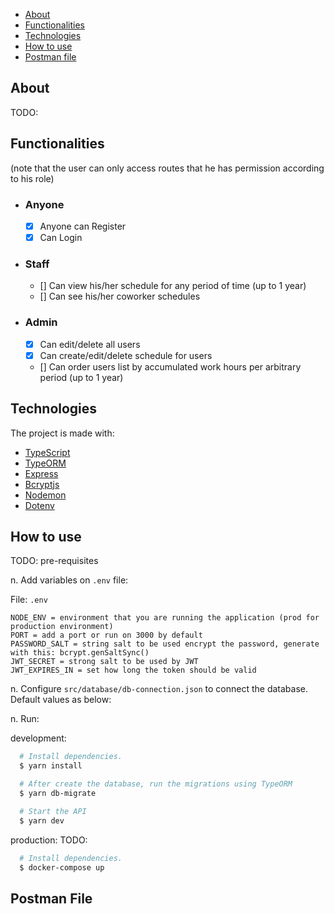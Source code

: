 - [About](#about)
- [Functionalities](#functionalities)
- [Technologies](#technologies)
- [How to use](#how-to-use)
- [Postman file](#postman-file)

<a id="about"></a>

## About

TODO:

<a id="functionalities"></a>

## Functionalities

(note that the user can only access routes that he has permission according to his role)

- ### **Anyone**

  - [x] Anyone can Register
  - [x] Can Login

- ### **Staff**

  - [] Can view his/her schedule for any period of time (up to 1 year)
  - [] Can see his/her coworker schedules

- ### **Admin**
  - [x] Can edit/delete all users
  - [x] Can create/edit/delete schedule for users
  - [] Can order users list by accumulated work hours per arbitrary period (up to 1 year)

<a id="technologies"></a>

## Technologies

The project is made with:

- [TypeScript](https://www.typescriptlang.org/)
- [TypeORM](https://typeorm.io/#/)
- [Express](https://expressjs.com/)
- [Bcryptjs](https://www.npmjs.com/package/bcryptjs)
- [Nodemon](https://nodemon.io/)
- [Dotenv](https://www.npmjs.com/package/dotenv)

<a id="how-to-use"></a>

## How to use

TODO: pre-requisites

n. Add variables on `.env` file:

File: `.env`

```text
NODE_ENV = environment that you are running the application (prod for production environment)
PORT = add a port or run on 3000 by default
PASSWORD_SALT = string salt to be used encrypt the password, generate with this: bcrypt.genSaltSync()
JWT_SECRET = strong salt to be used by JWT
JWT_EXPIRES_IN = set how long the token should be valid
```

n. Configure `src/database/db-connection.json` to connect the database. Default values as below:

n. Run:

development:

```sh
  # Install dependencies.
  $ yarn install

  # After create the database, run the migrations using TypeORM
  $ yarn db-migrate

  # Start the API
  $ yarn dev
```

production:
TODO:

```sh
  # Install dependencies.
  $ docker-compose up
```

<a id="postman-file"></a>

## Postman File
